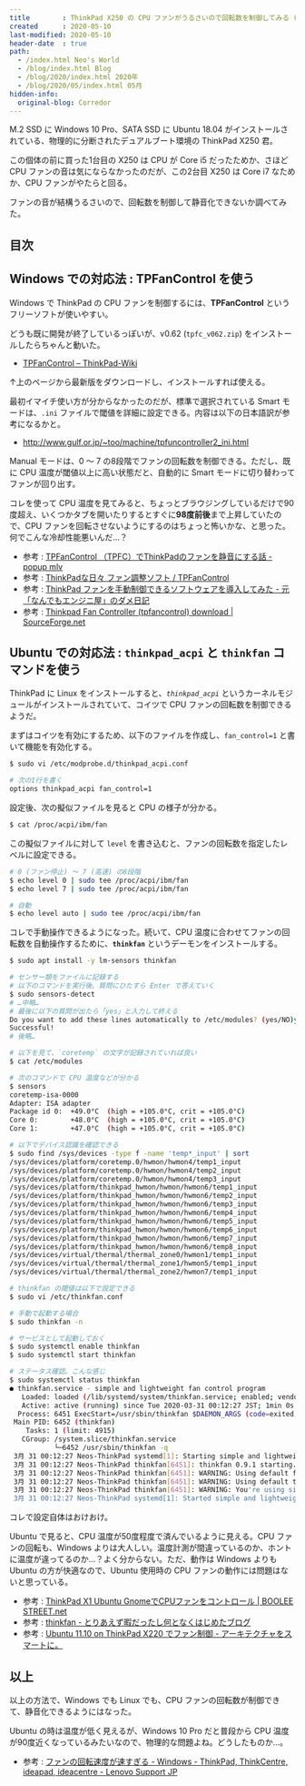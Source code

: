 ```yaml
---
title        : ThinkPad X250 の CPU ファンがうるさいので回転数を制御してみる (Windows・Ubuntu 両方)
created      : 2020-05-10
last-modified: 2020-05-10
header-date  : true
path:
  - /index.html Neo's World
  - /blog/index.html Blog
  - /blog/2020/index.html 2020年
  - /blog/2020/05/index.html 05月
hidden-info:
  original-blog: Corredor
---
```


M.2 SSD に Windows 10 Pro、SATA SSD に Ubuntu 18.04 がインストールされている、物理的に分断されたデュアルブート環境の ThinkPad X250 君。

この個体の前に買った1台目の X250 は CPU が Core i5 だったためか、さほど CPU ファンの音は気にならなかったのだが、この2台目 X250 は Core i7 なためか、CPU ファンがやたらと回る。

ファンの音が結構うるさいので、回転数を制御して静音化できないか調べてみた。

## 目次

## Windows での対応法 : TPFanControl を使う

Windows で ThinkPad の CPU ファンを制御するには、**TPFanControl** というフリーソフトが使いやすい。

どうも既に開発が終了しているっぽいが、v0.62 (`tpfc_v062.zip`) をインストールしたらちゃんと動いた。

- [TPFanControl – ThinkPad-Wiki](https://thinkwiki.de/TPFanControl)

↑上のページから最新版をダウンロードし、インストールすれば使える。

最初イマイチ使い方が分からなかったのだが、標準で選択されている Smart モードは、`.ini` ファイルで閾値を詳細に設定できる。内容は以下の日本語訳が参考になるかと。

- <http://www.gulf.or.jp/~too/machine/tpfuncontroller2_ini.html>

Manual モードは、0 〜 7 の8段階でファンの回転数を制御できる。ただし、既に CPU 温度が閾値以上に高い状態だと、自動的に Smart モードに切り替わってファンが回り出す。

コレを使って CPU 温度を見てみると、ちょっとブラウジングしているだけで90度超え、いくつかタブを開いたりするとすぐに**98度前後**まで上昇していたので、CPU ファンを回転させないようにするのはちょっと怖いかな、と思った。何でこんな冷却性能悪いんだ…？

- 参考 : [TPFanControl （TPFC）でThinkPadのファンを静音にする話 - popup mlv](https://popupmlv.hatenablog.com/entry/2018/11/14/123000)
- 参考 : [ThinkPadな日々 ファン調整ソフト / TPFanControl](http://thinkpadlover.blog112.fc2.com/blog-entry-21.html)
- 参考 : [ThinkPad ファンを手動制御できるソフトウェアを導入してみた - 元「なんでもエンジニ屋」のダメ日記](https://nasunoblog.blogspot.com/2012/03/thinkpad_21.html)
- 参考 : [Thinkpad Fan Controller (tpfancontrol) download | SourceForge.net](https://sourceforge.net/projects/tp4xfancontrol/)

## Ubuntu での対応法 : `thinkpad_acpi` と `thinkfan` コマンドを使う

ThinkPad に Linux をインストールすると、*`thinkpad_acpi`* というカーネルモジュールがインストールされていて、コイツで CPU ファンの回転数を制御できるようだ。

まずはコイツを有効にするため、以下のファイルを作成し、`fan_control=1` と書いて機能を有効化する。

```bash
$ sudo vi /etc/modprobe.d/thinkpad_acpi.conf

# 次の1行を書く
options thinkpad_acpi fan_control=1
```

設定後、次の擬似ファイルを見ると CPU の様子が分かる。

```bash
$ cat /proc/acpi/ibm/fan
```

この擬似ファイルに対して `level` を書き込むと、ファンの回転数を指定したレベルに設定できる。

```bash
# 0 (ファン停止) 〜 7 (高速) の8段階
$ echo level 0 | sudo tee /proc/acpi/ibm/fan
$ echo level 7 | sudo tee /proc/acpi/ibm/fan

# 自動
$ echo level auto | sudo tee /proc/acpi/ibm/fan
```

コレで手動操作できるようになった。続いて、CPU 温度に合わせてファンの回転数を自動操作するために、**`thinkfan`** というデーモンをインストールする。

```bash
$ sudo apt install -y lm-sensors thinkfan

# センサー類をファイルに記録する
# 以下のコマンドを実行後、質問にひたすら Enter で答えていく
$ sudo sensors-detect
# …中略…
# 最後に以下の質問が出たら「yes」と入力して終える
Do you want to add these lines automatically to /etc/modules? (yes/NO)yes
Successful!
# 後略…

# 以下を見て、`coretemp` の文字が記録されていれば良い
$ cat /etc/modules

# 次のコマンドで CPU 温度などが分かる
$ sensors
coretemp-isa-0000
Adapter: ISA adapter
Package id 0:  +49.0°C  (high = +105.0°C, crit = +105.0°C)
Core 0:        +48.0°C  (high = +105.0°C, crit = +105.0°C)
Core 1:        +47.0°C  (high = +105.0°C, crit = +105.0°C)

# 以下でデバイス認識を確認できる
$ sudo find /sys/devices -type f -name 'temp*_input' | sort
/sys/devices/platform/coretemp.0/hwmon/hwmon4/temp1_input
/sys/devices/platform/coretemp.0/hwmon/hwmon4/temp2_input
/sys/devices/platform/coretemp.0/hwmon/hwmon4/temp3_input
/sys/devices/platform/thinkpad_hwmon/hwmon/hwmon6/temp1_input
/sys/devices/platform/thinkpad_hwmon/hwmon/hwmon6/temp2_input
/sys/devices/platform/thinkpad_hwmon/hwmon/hwmon6/temp3_input
/sys/devices/platform/thinkpad_hwmon/hwmon/hwmon6/temp4_input
/sys/devices/platform/thinkpad_hwmon/hwmon/hwmon6/temp5_input
/sys/devices/platform/thinkpad_hwmon/hwmon/hwmon6/temp6_input
/sys/devices/platform/thinkpad_hwmon/hwmon/hwmon6/temp7_input
/sys/devices/platform/thinkpad_hwmon/hwmon/hwmon6/temp8_input
/sys/devices/virtual/thermal/thermal_zone0/hwmon1/temp1_input
/sys/devices/virtual/thermal/thermal_zone1/hwmon5/temp1_input
/sys/devices/virtual/thermal/thermal_zone2/hwmon7/temp1_input

# thinkfan の閾値は以下で設定できる
$ sudo vi /etc/thinkfan.conf

# 手動で起動する場合
$ sudo thinkfan -n

# サービスとして起動しておく
$ sudo systemctl enable thinkfan
$ sudo systemctl start thinkfan

# ステータス確認。こんな感じ
$ sudo systemctl status thinkfan
● thinkfan.service - simple and lightweight fan control program
   Loaded: loaded (/lib/systemd/system/thinkfan.service; enabled; vendor preset: enabled)
   Active: active (running) since Tue 2020-03-31 00:12:27 JST; 1min 0s ago
  Process: 6451 ExecStart=/usr/sbin/thinkfan $DAEMON_ARGS (code=exited, status=0/SUCCESS)
 Main PID: 6452 (thinkfan)
    Tasks: 1 (limit: 4915)
   CGroup: /system.slice/thinkfan.service
           └─6452 /usr/sbin/thinkfan -q
 3月 31 00:12:27 Neos-ThinkPad systemd[1]: Starting simple and lightweight fan control program...
 3月 31 00:12:27 Neos-ThinkPad thinkfan[6451]: thinkfan 0.9.1 starting...
 3月 31 00:12:27 Neos-ThinkPad thinkfan[6451]: WARNING: Using default fan control in /proc/acpi/ibm/fan.
 3月 31 00:12:27 Neos-ThinkPad thinkfan[6451]: WARNING: Using default temperature inputs in /proc/acpi/ibm/thermal.
 3月 31 00:12:27 Neos-ThinkPad thinkfan[6451]: WARNING: You're using simple temperature limits without correction values, and your fan will only start at 55 °C. This can be dangerous for your hard drive.
 3月 31 00:12:27 Neos-ThinkPad systemd[1]: Started simple and lightweight fan control program.
```

コレで設定自体はおけおけ。

Ubuntu で見ると、CPU 温度が50度程度で済んでいるように見える。CPU ファンの回転も、Windows よりは大人しい。温度計測が間違っているのか、ホントに温度が違ってるのか…？よく分からない。ただ、動作は Windows よりも Ubuntu の方が快適なので、Ubuntu 使用時の CPU ファンの動作には問題はないと思っている。

- 参考 : [ThinkPad X1 Ubuntu GnomeでCPUファンをコントロール | BOOLEE STREET.net](https://booleestreet.net/archives/11263)
- 参考 : [thinkfan - とりあえず暇だったし何となくはじめたブログ](https://khiker.hatenablog.jp/entry/20130329/thinkfan)
- 参考 : [Ubuntu 11.10 on ThinkPad X220 でファン制御 - アーキテクチャをスマートに。](http://architect-wat.hatenablog.jp/entry/20120102/1327752731)

## 以上

以上の方法で、Windows でも Linux でも、CPU ファンの回転数が制御できて、静音化できるようにはなった。

Ubuntu の時は温度が低く見えるが、Windows 10 Pro だと普段から CPU 温度が90度近くなっているみたいなので、物理的な問題よね。どうしたものか…。

- 参考 : [ファンの回転速度が速すぎる - Windows - ThinkPad, ThinkCentre, ideapad, ideacentre - Lenovo Support JP](https://support.lenovo.com/jp/ja/solutions/ht077046)
